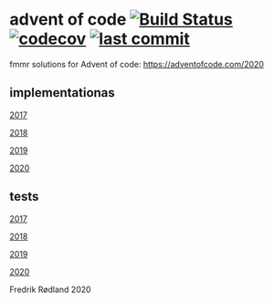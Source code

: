# advent of code      [![Build Status](https://travis-ci.com/fmmr/advent.svg?branch=master)](https://travis-ci.com/fmmr/advent)   [![codecov](https://codecov.io/gh/fmmr/advent/branch/master/graph/badge.svg)](https://codecov.io/gh/fmmr/advent)  [![last commit](https://img.shields.io/github/last-commit/fmmr/advent.svg)](https://github.com/fmmr/advent)

fmmr solutions for Advent of code: https://adventofcode.com/2020

## implementationas

[2017](https://github.com/fmmr/advent/tree/master/src/main/kotlin/no/rodland/advent_2017)

[2018](https://github.com/fmmr/advent/tree/master/src/main/kotlin/no/rodland/advent_2018)

[2019](https://github.com/fmmr/advent/tree/master/src/main/kotlin/no/rodland/advent_2019)

[2020](https://github.com/fmmr/advent/tree/master/src/main/kotlin/no/rodland/advent_2020)

## tests

[2017](https://github.com/fmmr/advent/tree/master/src/test/kotlin/no/rodland/advent_2017)

[2018](https://github.com/fmmr/advent/tree/master/src/test/kotlin/no/rodland/advent_2018)

[2019](https://github.com/fmmr/advent/tree/master/src/test/kotlin/no/rodland/advent_2019)

[2020](https://github.com/fmmr/advent/tree/master/src/test/kotlin/no/rodland/advent_2020)

Fredrik Rødland 2020
